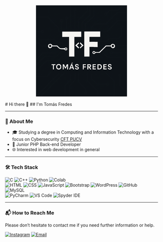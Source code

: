 <p align="center">
  <img src="assets/logotomas.png" alt="Tomás Fredes Logo" width="300"/>
</p>
# Hi there 👋  
## I'm Tomás Fredes

---

### 📌 About Me

- 🎓 Studying a degree in Computing and Information Technology with a focus on Cybersecurity [CFT PUCV](https://www.cftpucv.cl)
- 👑 Junior PHP Back-end Developer  
- 🌐 Interested in web development in general

---

### 🛠️ Tech Stack

![C](https://img.shields.io/badge/C-00599C?style=for-the-badge&logo=c&logoColor=white)
![C++](https://img.shields.io/badge/C++-00599C?style=for-the-badge&logo=c%2B%2B&logoColor=white)
![Python](https://img.shields.io/badge/Python-3776AB?style=for-the-badge&logo=python&logoColor=white)
![Colab](https://img.shields.io/badge/Google%20Colab-F9AB00?style=for-the-badge&logo=googlecolab&logoColor=white)  
![HTML](https://img.shields.io/badge/HTML5-E34F26?style=for-the-badge&logo=html5&logoColor=white)
![CSS](https://img.shields.io/badge/CSS3-1572B6?style=for-the-badge&logo=css3&logoColor=white)
![JavaScript](https://img.shields.io/badge/JavaScript-F7DF1E?style=for-the-badge&logo=javascript&logoColor=black)
![Bootstrap](https://img.shields.io/badge/Bootstrap-7952B3?style=for-the-badge&logo=bootstrap&logoColor=white) 
![WordPress](https://img.shields.io/badge/WordPress-21759B?style=for-the-badge&logo=wordpress&logoColor=white)
![GitHub](https://img.shields.io/badge/GitHub-100000?style=for-the-badge&logo=github&logoColor=white)
![MySQL](https://img.shields.io/badge/MySQL-4479A1?style=for-the-badge&logo=mysql&logoColor=white)  
![PyCharm](https://img.shields.io/badge/PyCharm-000000?style=for-the-badge&logo=pycharm&logoColor=white)
![VS Code](https://img.shields.io/badge/VSCode-007ACC?style=for-the-badge&logo=visualstudiocode&logoColor=white)
![Spyder IDE](https://img.shields.io/badge/Spyder%20IDE-FF0000?style=for-the-badge&logo=spyderide&logoColor=white)

---

### 📬 How to Reach Me

Please don’t hesitate to contact me if you need further information or help.

[![Instagram](https://img.shields.io/badge/Instagram-E4405F?style=for-the-badge&logo=instagram&logoColor=white)](https://instagram.com/yourusername)
[![Email](https://img.shields.io/badge/Email-D14836?style=for-the-badge&logo=gmail&logoColor=white)](mailto:your@email.com)

